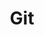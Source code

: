 ---
title: "Git"
layout: category
permalink: Infra/Git/
sidebar:
  - title: "Infra🐦"
  - nav: "Infra-menu"
taxonomy: Infra🐦Git
sexy: 1
main: "AWS"
---